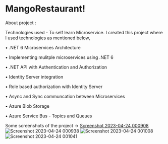 # MangoRestaurant!
About project :

Technologies used -
To self learn Microservice. I created this project where I used technologies as mentioned below,

•	.NET 6 Microservices Architecture

•	Implementing mulitple microservices using .NET 6

•	.NET API with Authentication and Authorization

•	Identity Server integration

•	Role based authorization with Identity Server

•	Async and Sync communcation between Microservices

•	Azure Blob Storage

•	Azure Service Bus - Topics and Queues

Some screenshots of the project ->
[Screenshot 2023-04-24 000908](https://user-images.githubusercontent.com/37308992/233858735-de238193-8250-43d4-aeac-74dd48ab0357.png)
![Screenshot 2023-04-24 000938](https://user-images.githubusercontent.com/37308992/233858736-b1643f72-1a70-4c0a-82fc-6c7a52339727.png)
![Screenshot 2023-04-24 001008](https://user-images.githubusercontent.com/37308992/233858737-4858f6ab-b487-4159-ae19-9077167ffec3.png)
![Screenshot 2023-04-24 001041](https://user-images.githubusercontent.com/37308992/233858739-6fabf664-262a-4bb9-be86-708f1c4b8d5e.png)
